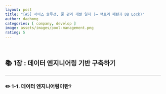 ```yaml
---
layout: post
title: "[#5] 서비스 솔루션, 풀 관리 개발 일지 (→ 팩토리 패턴과 DB Lock)"
author: daehong
categories: [ company, develop ]
image: assets/images/pool-management.png
rating: 5
---
```


<br>

## 📚 1장 : 데이터 엔지니어링 기반 구축하기 ️
---

### ✏️ 1-1. 데이터 엔지니어링이란?
